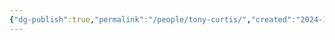 ```yaml
---
{"dg-publish":true,"permalink":"/people/tony-curtis/","created":"2024-10-14","updated":"2024-10-14"}
---
```



